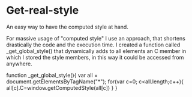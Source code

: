 # Get-real-style
An easy way to have the computed style at hand.

For massive usage of "computed style" I use an approach, that shortens drastically the code and the execution time. I created a function called  _get_global_style() that dynamically adds to all elements an C member in which I stored the style members, in this way it could be accessed from anywhere.

function _get_global_style(){
	var all = document.getElementsByTagName("*");
	for(var c=0; c<all.length;c++){				
		all[c].C=window.getComputedStyle(all[c])
	}
}
